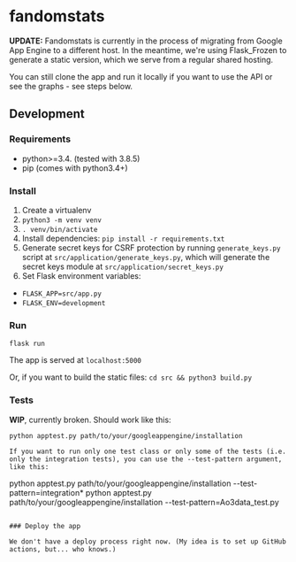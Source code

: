 fandomstats
===========

**UPDATE:** Fandomstats is currently in the process of migrating from Google App Engine to a different host. In the meantime, we're using Flask_Frozen to generate a static version, which we serve from a regular shared hosting.

You can still clone the app and run it locally if you want to use the API or see the graphs - see steps below.

## Development

### Requirements

* python>=3.4. (tested with 3.8.5)
* pip (comes with python3.4+)

### Install

1. Create a virtualenv
  1. `python3 -m venv venv`
  2. `. venv/bin/activate`
2. Install dependencies: `pip install -r requirements.txt`
3. Generate secret keys for CSRF protection by running `generate_keys.py` script at `src/application/generate_keys.py`, which will generate the secret keys module at `src/application/secret_keys.py`
4. Set Flask environment variables:
  * `FLASK_APP=src/app.py`
  * `FLASK_ENV=development`


### Run 

`flask run`

The app is served at `localhost:5000`

Or, if you want to build the static files: `cd src && python3 build.py`

### Tests

**WIP**, currently broken. Should work like this:

```
python apptest.py path/to/your/googleappengine/installation

If you want to run only one test class or only some of the tests (i.e. only the integration tests), you can use the --test-pattern argument, like this:

```
python apptest.py path/to/your/googleappengine/installation --test-pattern=integration*
python apptest.py path/to/your/googleappengine/installation --test-pattern=Ao3data_test.py
```

### Deploy the app

We don't have a deploy process right now. (My idea is to set up GitHub actions, but... who knows.)